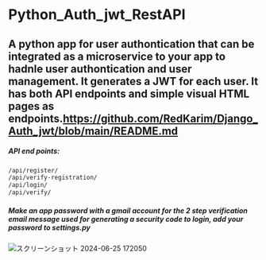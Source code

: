 ﻿# Python_Auth_jwt_RestAPI
## A python app for user authontication that can be integrated as a microservice to your app to hadnle user authontication and user management. It generates a JWT for each user. It has both API endpoints and simple visual HTML pages as endpoints.https://github.com/RedKarim/Django_Auth_jwt/blob/main/README.md

##### API end points: 
```bash
/api/register/ 
/api/verify-registration/ 
/api/login/ 
/api/verify/
```


##### Make an app password with a gmail account for the 2 step verification email message used for generating a security code to login, add your password to settings.py
![スクリーンショット 2024-06-25 172050](https://github.com/RedKarim/KANJI-quiz-for-international-students-in-Japan/assets/156578327/b584aee7-da80-4e9e-a8ed-3c3f2b877140)

